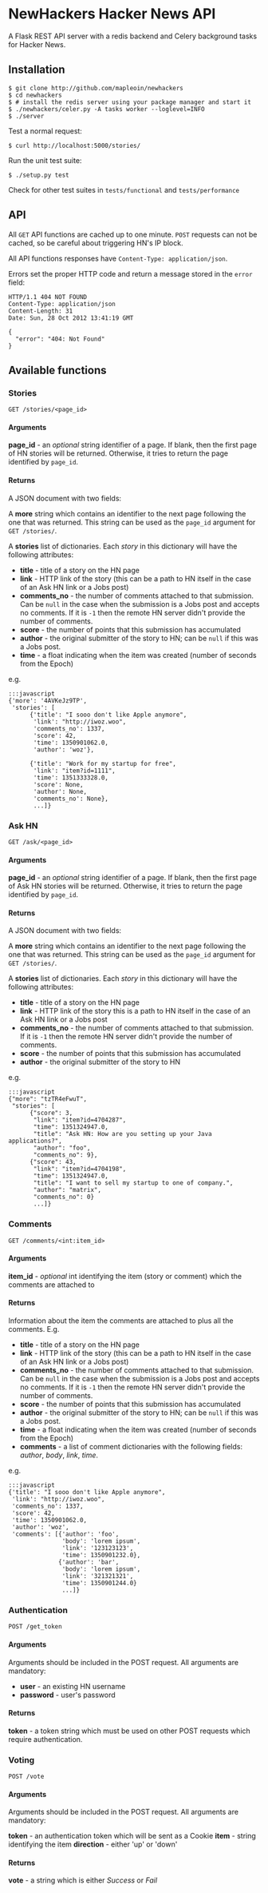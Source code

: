 # NewHackers Hacker News API

A Flask REST API server with a redis backend and Celery background tasks for Hacker News.

## Installation

    $ git clone http://github.com/mapleoin/newhackers
    $ cd newhackers
    $ # install the redis server using your package manager and start it
    $ ./newhackers/celer.py -A tasks worker --loglevel=INFO
    $ ./server

Test a normal request:

    $ curl http://localhost:5000/stories/

Run the unit test suite:

    $ ./setup.py test

Check for other test suites in `tests/functional` and `tests/performance`

## API

All `GET` API functions are cached up to one minute. `POST` requests can not be cached, so be careful about triggering HN's IP block.

All API functions responses have `Content-Type: application/json`.

Errors set the proper HTTP code and return a message stored in the `error` field:

    HTTP/1.1 404 NOT FOUND
    Content-Type: application/json
    Content-Length: 31
    Date: Sun, 28 Oct 2012 13:41:19 GMT

    {
      "error": "404: Not Found"
    }


## Available functions

### Stories

`GET /stories/<page_id>`

#### Arguments

**page_id** - an *optional* string identifier of a page. If blank, then the first page of HN stories will be returned. Otherwise, it tries to return the page identified by `page_id`.

#### Returns

A JSON document with two fields:

A **more** string which contains an identifier to the next page following the one that was returned. This string can be used as the `page_id` argument for `GET /stories/`.

A **stories** list of dictionaries. Each *story* in this dictionary will have the following attributes:

 * **title** - title of a story on the HN page
 * **link** - HTTP link of the story (this can be a path to HN itself in the case of an Ask HN link or a Jobs post)
 * **comments_no** - the number of comments attached to that submission. Can be `null` in the case when the submission is a Jobs post and accepts no comments. If it is `-1` then the remote HN server didn't provide the number of comments.
 * **score** - the number of points that this submission has accumulated
 * **author** - the original submitter of the story to HN; can be `null` if this was a Jobs post.
 * **time** - a float indicating when the item was created (number of seconds from the Epoch)

e.g.

    :::javascript
    {'more': '4AVKeJz9TP',
     'stories': [
          {'title': "I sooo don't like Apple anymore",
           'link': "http://iwoz.woo",
           'comments_no': 1337,
           'score': 42,
           'time': 1350901062.0,
           'author': 'woz'},

          {'title': "Work for my startup for free",
           'link': "item?id=1111",
           'time': 1351333328.0,
           'score': None,
           'author': None,
           'comments_no': None},
           ...]}


### Ask HN

`GET /ask/<page_id>`

#### Arguments

**page_id** - an *optional* string identifier of a page. If blank, then the first page of Ask HN stories will be returned. Otherwise, it tries to return the page identified by `page_id`.

#### Returns

A JSON document with two fields:

A **more** string which contains an identifier to the next page following the one that was returned. This string can be used as the `page_id` argument for `GET /stories/`.

A **stories** list of dictionaries. Each *story* in this dictionary will have the following attributes:

 * **title** - title of a story on the HN page
 * **link** - HTTP link of the story this is a path to HN itself in the case of an Ask HN link or a Jobs post
 * **comments_no** - the number of comments attached to that submission. If it is `-1` then the remote HN server didn't provide the number of comments.
 * **score** - the number of points that this submission has accumulated
 * **author** - the original submitter of the story to HN
 

e.g.

    :::javascript
    {"more": "tzTR4eFwuT",
     "stories": [
          {"score": 3,
           "link": "item?id=4704287",
           "time": 1351324947.0,
           "title": "Ask HN: How are you setting up your Java applications?",
           "author": "foo",
           "comments_no": 9},
          {"score": 43,
           "link": "item?id=4704198",
           "time": 1351324947.0,
           "title": "I want to sell my startup to one of company.",
           "author": "matrix",
           "comments_no": 0}
           ...]}


### Comments

`GET /comments/<int:item_id>`

#### Arguments

**item_id** - *optional* int identifying the item (story or comment) which the comments are attached to

#### Returns

Information about the item the comments are attached to plus all the comments. E.g.

 * **title** - title of a story on the HN page
 * **link** - HTTP link of the story (this can be a path to HN itself in the case of an Ask HN link or a Jobs post)
 * **comments_no** - the number of comments attached to that submission. Can be `null` in the case when the submission is a Jobs post and accepts no comments. If it is `-1` then the remote HN server didn't provide the number of comments.
 * **score** - the number of points that this submission has accumulated
 * **author** - the original submitter of the story to HN; can be `null` if this was a Jobs post.
 * **time** - a float indicating when the item was created (number of seconds from the Epoch)
 * **comments** - a list of comment dictionaries with the following fields: *author*, *body*, *link*, *time*.

e.g.

    :::javascript
    {'title': "I sooo don't like Apple anymore",
     'link': "http://iwoz.woo",
     'comments_no': 1337,
     'score': 42,
     'time': 1350901062.0,
     'author': 'woz',
     'comments': [{'author': 'foo',
                   'body': 'lorem ipsum',
                   'link': '123123123',
                   'time': 1350901232.0},
                  {'author': 'bar',
                   'body': 'lorem ipsum',
                   'link': '321321321',
                   'time': 1350901244.0}
                   ...]}


### Authentication

`POST /get_token`

#### Arguments

Arguments should be included in the POST request. All arguments are mandatory:

 - **user** - an existing HN username
 - **password** - user's password

#### Returns

**token** - a token string which must be used on other POST requests which require authentication.


### Voting

`POST /vote`

#### Arguments

Arguments should be included in the POST request. All arguments are mandatory:

**token** - an authentication token which will be sent as a Cookie
**item** - string identifying the item
**direction** - either 'up' or 'down'

#### Returns

**vote** - a string which is either *Success* or *Fail*
